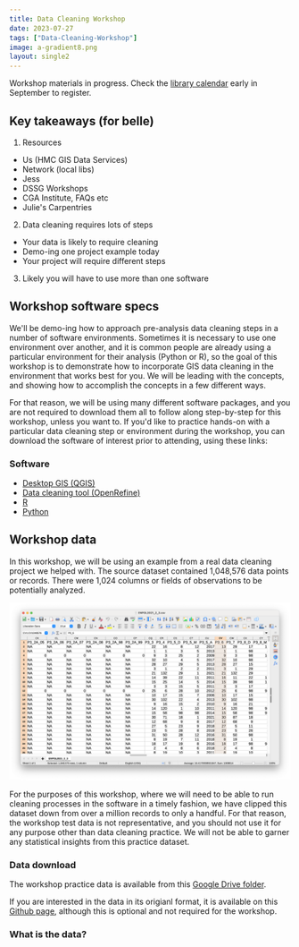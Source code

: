 ```yaml
---
title: Data Cleaning Workshop
date: 2023-07-27
tags: ["Data-Cleaning-Workshop"]
image: a-gradient8.png
layout: single2
---
```


Workshop materials in progress. Check the [library calendar](https://libcal.library.harvard.edu/calendar/main?cid=15049&t=d&d=0000-00-00&cal=15049&inc=0) early in September to register. 

## Key takeaways (for belle)

1. Resources
- Us (HMC GIS Data Services)
- Network (local libs)
- Jess
- DSSG Workshops
- CGA Institute, FAQs etc
- Julie's Carpentries

2. Data cleaning requires lots of steps
- Your data is likely to require cleaning
- Demo-ing one project example today
- Your project will require different steps

3. Likely you will have to use more than one software

## Workshop software specs

We'll be demo-ing how to approach pre-analysis data cleaning steps in a number of software environments. Sometimes it is necessary to use one environment over another, and it is common people are already using a particular environment for their analysis (Python or R), so the goal of this workshop is to demonstrate how to incorporate GIS data cleaning in the environment that works best for you. We will be leading with the concepts, and showing how to accomplish the concepts in a few different ways.

For that reason, we will be using many different software packages, and you are not required to download them all to follow along step-by-step for this workshop, unless you want to. If you'd like to practice hands-on with a particular data cleaning step or environment during the workshop, you can download the software of interest prior to attending, using these  links:

### Software
- [Desktop GIS (QGIS)](https://mapping.share.library.harvard.edu/tutorials/census-data-primer/download-software/)
- [Data cleaning tool (OpenRefine)](https://jcszamosi.github.io/2017-12-14-McMaster/install.html)
- [R](https://jcszamosi.github.io/2017-12-14-McMaster/install.html)
- [Python](https://www.tutorialsteacher.com/python/install-python)


## Workshop data

In this workshop, we will be using an example from a real data cleaning project we helped with. The source dataset contained 1,048,576 data points or records. There were 1,024 columns or fields of observations to be potentially analyzed.

![Screen capture of the original source data showing many messy rows and columns](media/dimensions.png)

For the purposes of this workshop, where we will need to be able to run cleaning processes in the software in a timely fashion, we have clipped this dataset down from over a million records to only a handful. For that reason, the workshop test data is not representative, and you should not use it for any purpose other than data cleaning practice. We will not be able to garner any statistical insights from this practice dataset.

### Data download

The workshop practice data is available from this [Google Drive folder](https://drive.google.com/drive/folders/1JILKFS7P9FV4EAui1gAuT1rqgPcnaqls?usp=sharing).

If you are interested in the data in its origianl format, it is available on this [Github page](https://github.com/HarvardMapCollection/jb-pae), although this is optional and not required for the workshop.

### What is the data?






